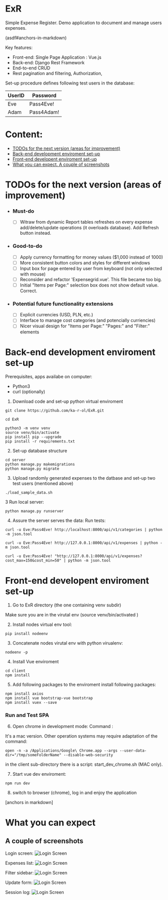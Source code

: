 # ExR

Simple Expense Register.
Demo application to document and manage users expenses.

(asdf#anchors-in-markdown)

Key features:
* Front-end: Single Page Application : Vue.js
* Back-end: Django Rest Framework
* End-to-end CRUD
* Rest pagination and filtering, Authorization, 


Set-up procedure defines following test users in the database:

UserID | Password
------------ | -------------
Eve | Pass4Eve!
Adam | Pass4Adam!

# Content:

* [TODOs for the next version (areas for improvement)](#TOC1)
* [Back-end development enviroment set-up](#TOC2)
* [Front-end developent enviroment set-up](#TOC3)
* [What you can expect. A couple of screenshots](#TOC4)
  
# <a name="TOC1">TODOs for the next version (areas of improvement) </a>
- ### Must-do
  - [ ] Witraw from dynamic Report tables refreshes on every expense add/delete/update operations (it overloads database). Add Refresh button instead.
- ### Good-to-do
  - [ ] Apply currency formatting for money values ($1,000 instead of 1000)
  - [ ] More consistent button colors and styles for different windows
  - [ ] Input box for page entered by user from keyboard (not only selected with mouse)
  - [ ] Reconsider and refactor 'Expensegrid.vue'. This file became too big.
  - [ ] Initial "Items per Page:" selection box does not show default value. Correct.
- ### Potential future functionality extensions
  - [ ] Explicit currencies (USD, PLN, etc.)
  - [ ] Interface to manage cost categories  (and potencially curriencies)
  - [ ] Nicer visual design for "Items per Page:" "Pages:" and "Filter:" elements

# <a name="TOC2">Back-end development enviroment set-up</a>

Prerequisites, apps availabe on computer:
 - Python3 
 - curl (optionally)
 

1. Download code and set-up python virtual enviroment
```
git clone https://github.com/ka-r-ol/ExR.git

cd ExR

python3 -m venv venv
source venv/bin/activate
pip install pip --upgrade
pip install -r requirements.txt
```
2. Set-up database structure
```
cd server
python manage.py makemigrations
python manage.py migrate 
```



3. Upload randomly generated expenses to the datbase and set-up two test users (mentioned above)
```
./load_sample_data.sh
```


3 Run local server:
```
python manage.py runserver
```

4. Assure the server serves the data:
Run tests: 
```
curl -u Eve:Pass4Eve! http://localhost:8000/api/v1/categories | python -m json.tool

curl -u Eve:Pass4Eve! http://127.0.0.1:8000/api/v1/expenses | python -m json.tool

curl -u Eve:Pass4Eve! "http://127.0.0.1:8000/api/v1/expenses?cost_max=150&cost_min=50" | python -m json.tool

```

# <a name="TOC3">Front-end developent enviroment set-up</a>

1. Go to ExR directory (the one containing venv subdir)

Make sure you are in the virutal env (source venv/bin/activated )

2. Install nodes virtual env tool:
```
pip install nodeenv
```
3.  Concatenate nodes virutal env with python virualenv:
```
nodeenv -p
```
4. Install Vue enviroment
```
cd client
npm install
```

5. Add following packages to the enviroment
install following packages:
```
npm install axios
npm install vue bootstrap-vue bootstrap
npm install vuex --save
```

### Run and Test SPA

6. Open chrome in development mode:
Command :

It's a mac version. Other operation systems may require adaptation of the command:
```
open -n -a /Applications/Google\ Chrome.app --args --user-data-dir="/tmp/someFolderName" --disable-web-security
```
in the client sub-directory there is a script: start_dev_chrome.sh (MAC only).


7. Start vue dev enviroment:
```
npm run dev
```

8. switch to browser (chrome), log in and enjoy the application


<a name="anchors-in-markdown">[anchors in markdown]</a>

# <a name="TOC1">What you can expect </a>

## A couple of screenshots

Login screen:
![Login Screen](screenshots/Screenshot_01.png)

Expenses list:
![Login Screen](screenshots/Screenshot_02.png)

Filter sidebar:
![Login Screen](screenshots/Screenshot_03.png)

Update form:
![Login Screen](screenshots/Screenshot_04.png)

Session log:
![Login Screen](screenshots/Screenshot_05.png)
